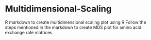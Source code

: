# Multidimensional-Scaling
R markdown to create multidimensional scaling plot using R
Follow the steps mentioned in the markdown to create MDS plot for amino acid exchange rate matrices
